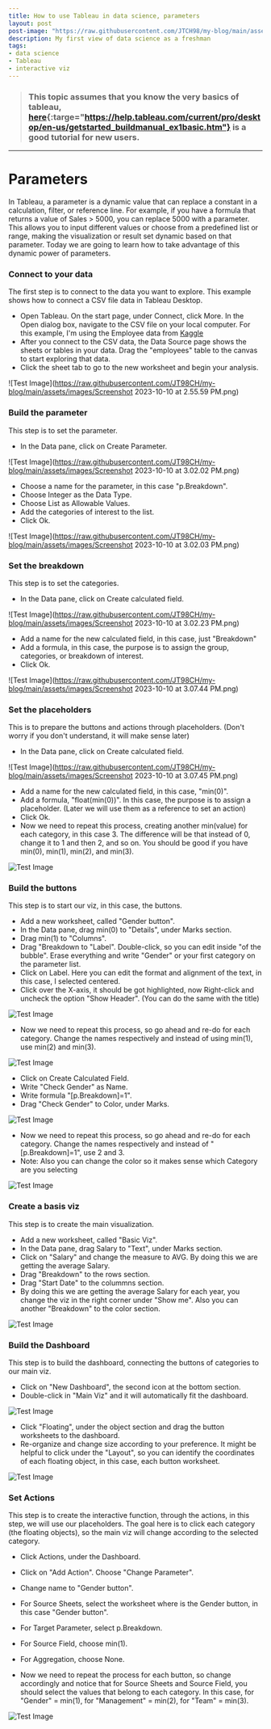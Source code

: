 ```yaml
---
title: How to use Tableau in data science, parameters
layout: post
post-image: "https://raw.githubusercontent.com/JTCH98/my-blog/main/assets/images/hris-ried-ieic5Tq8YMk-unsplash.png"
description: My first view of data science as a freshman
tags:
- data science
- Tableau
- interactive viz
---
```

> ### This topic assumes that you know the very basics of tableau, [here](https://help.tableau.com/current/pro/desktop/en-us/getstarted_buildmanual_ex1basic.htm){:targe="https://help.tableau.com/current/pro/desktop/en-us/getstarted_buildmanual_ex1basic.htm"} is a good tutorial for new users.
---

# Parameters
In Tableau, a parameter is a dynamic value that can replace a constant in a calculation, filter, or reference line. For example, if you have a formula that returns a value of Sales > 5000, you can replace 5000 with a parameter. This allows you to input different values or choose from a predefined list or range, making the visualization or result set dynamic based on that parameter.
Today we are going to learn how to take advantage of this dynamic power of parameters.

### Connect to your data
The first step is to connect to the data you want to explore. This example shows how to connect a CSV file data in Tableau Desktop.<br>
* Open Tableau. On the start page, under Connect, click More. In the Open dialog box, navigate to the CSV file on your local computer. For this example, I'm using the Employee data from [Kaggle](https://www.kaggle.com/datasets/prakharjadaun/employee-data?rvi=1)
* After you connect to the CSV data, the Data Source page shows the sheets or tables in your data. Drag the "employees" table to the canvas to start exploring that data.
* Click the sheet tab to go to the new worksheet and begin your analysis.

![Test Image](https://raw.githubusercontent.com/JT98CH/my-blog/main/assets/images/Screenshot 2023-10-10 at 2.55.59 PM.png)

### Build the parameter
This step is to set the parameter.<be>

* In the Data pane, click on Create Parameter.

![Test Image](https://raw.githubusercontent.com/JT98CH/my-blog/main/assets/images/Screenshot 2023-10-10 at 3.02.02 PM.png)

* Choose a name for the parameter, in this case "p.Breakdown".
* Choose Integer as the Data Type.
* Choose List as Allowable Values.
* Add the categories of interest to the list.
* Click Ok.

![Test Image](https://raw.githubusercontent.com/JT98CH/my-blog/main/assets/images/Screenshot 2023-10-10 at 3.02.03 PM.png)

### Set the breakdown
This step is to set the categories.<be>

* In the Data pane, click on Create calculated field.

![Test Image](https://raw.githubusercontent.com/JT98CH/my-blog/main/assets/images/Screenshot 2023-10-10 at 3.02.23 PM.png)

* Add a name for the new calculated field, in this case, just "Breakdown"
* Add a formula, in this case, the purpose is to assign the group, categories, or breakdown of interest.
* Click Ok.

![Test Image](https://raw.githubusercontent.com/JT98CH/my-blog/main/assets/images/Screenshot 2023-10-10 at 3.07.44 PM.png)

### Set the placeholders
This is to prepare the buttons and actions through placeholders. (Don't worry if you don't understand, it will make sense later)<be>

* In the Data pane, click on Create calculated field.

![Test Image](https://raw.githubusercontent.com/JT98CH/my-blog/main/assets/images/Screenshot 2023-10-10 at 3.07.45 PM.png)

* Add a name for the new calculated field, in this case, "min(0)".
* Add a formula, "float(min(0))". In this case, the purpose is to assign a placeholder. (Later we will use them as a reference to set an action)
* Click Ok.
* Now we need to repeat this process, creating another min(value) for each category, in this case 3. The difference will be that instead of 0, change it to 1 and then 2, and so on. You should be good if you have min(0), min(1), min(2), and min(3). 

![Test Image](/my-blog/assets/images/Screenshot%2023-10-10%at%3.02.02%PM.png])

### Build the buttons
This step is to start our viz, in this case, the buttons.<be>

* Add a new worksheet, called "Gender button".
* In the Data pane, drag min(0) to "Details", under Marks section.
* Drag min(1) to "Columns".
* Drag "Breakdown to "Label". Double-click, so you can edit inside "of the bubble". Erase everything and write "Gender" or your first category on the parameter list.
* Click on Label. Here you can edit the format and alignment of the text, in this case, I selected centered.
* Click over the X-axis, it should be got highlighted, now Right-click and uncheck the option "Show Header". (You can do the same with the title)

![Test Image](/my-blog/assets/images/Screenshot%2023-10-10%at%3.02.02%PM.png])

* Now we need to repeat this process, so go ahead and re-do for each category. Change the names respectively and instead of using min(1), use min(2) and min(3).

![Test Image](/my-blog/assets/images/Screenshot%2023-10-10%at%3.02.02%PM.png])

* Click on Create Calculated Field.
* Write "Check Gender" as Name.
* Write formula "[p.Breakdown]=1".
* Drag "Check Gender" to Color, under Marks.

![Test Image](/my-blog/assets/images/Screenshot%2023-10-10%at%3.02.02%PM.png])

* Now we need to repeat this process, so go ahead and re-do for each category. Change the names respectively and instead of "[p.Breakdown]=1", use 2 and 3.
* Note: Also you can change the color so it makes sense which Category are you selecting

![Test Image](/my-blog/assets/images/Screenshot%2023-10-10%at%3.02.02%PM.png])

### Create a basis viz
This step is to create the main visualization.<be>

* Add a new worksheet, called "Basic Viz".
* In the Data pane, drag Salary to "Text", under Marks section.
* Click on "Salary" and change the measure to AVG. By doing this we are getting the average Salary.
* Drag "Breakdown" to the rows section.
* Drag "Start Date" to the colummns section.
* By doing this we are getting the average Salary for each year, you change the viz in the right corner under "Show me". Also you can another "Breakdown" to the color section.
  
![Test Image](/my-blog/assets/images/Screenshot%2023-10-10%at%3.02.02%PM.png])

### Build the Dashboard
This step is to build the dashboard, connecting the buttons of categories to our main viz.<be>

* Click on "New Dashboard", the second icon at the bottom section.
* Double-click in "Main Viz" and it will automatically fit the dashboard.

![Test Image](/my-blog/assets/images/Screenshot%2023-10-10%at%3.02.02%PM.png])

* Click "Floating", under the object section and drag the button worksheets to the dashboard.
* Re-organize and change size according to your preference. It might be helpful to click under the "Layout", so you can identify the coordinates of each floating object, in this case, each button worksheet.

![Test Image](/my-blog/assets/images/Screenshot%2023-10-10%at%3.02.02%PM.png])

### Set Actions
This step is to create the interactive function, through the actions, in this step, we will use our placeholders. The goal here is to click each category (the floating objects), so the main viz will change according to the selected category.<be>

* Click Actions, under the Dashboard.
* Click on "Add Action". Choose "Change Parameter".
* Change name to "Gender button".
* For Source Sheets, select the worksheet where is the Gender button, in this case "Gender button".
* For Target Parameter, select p.Breakdown.
* For Source Field, choose min(1).
* For Aggregation, choose None.
  
* Now we need to repeat the process for each button, so change accordingly and notice that for Source Sheets and Source Field, you should select the values that belong to each category. In this case, for "Gender" = min(1), for "Management" = min(2), for "Team" = min(3).

![Test Image](/my-blog/assets/images/Screenshot%2023-10-10%at%3.02.02%PM.png])




